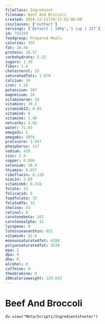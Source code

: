 ```yaml
---
fileClass: Ingredient
filename: Beef And Broccoli
created: 2024-12-21T19:27:02-06:00
cssclasses: ['nutFact']
servings: ['Default | 100g','1 cup | 217']
id: 783259
foodgroup: Prepared Meals
calories: 155
fat: 10.44
protein: 10.57
carbohydrate: 5.32
sugars: 1.39
fiber: 1.4
cholesterol: 25
saturatedfats: 1.879
calcium: 34
iron: 1.26
potassium: 307
magnesium: 24
vitaminarae: 14
vitaminc: 39.2
vitaminb12: 0.65
vitamind: 0
vitamine: 1.48
netcarbs: 3.92
water: 71.83
omega3s: 5
omega6s: 3076
pralscore: 1.957
phosphorus: 117
sodium: 439
zinc: 2.4
copper: 0.066
selenium: 10.9
thiamin: 0.057
riboflavin: 0.128
niacin: 2.09
vitaminb6: 0.218
folate: 33
folicacid: 0
foodfolate: 33
folatedfe: 33
choline: 43
retinol: 0
carotenebeta: 167
carotenealpha: 12
lycopene: 0
luteinzeaxanthin: 651
vitamink: 62.6
monounsaturatedfat: 4288
polyunsaturatedfat: 3530
epa: 1
dpa: 4
dha: 0
alcohol: 0
caffeine: 0
theobromine: 0
200calorieweight: 129.032
---
```


# Beef And Broccoli

```dataviewjs
dv.view("Meta/Scripts/IngredientsFooter")
```